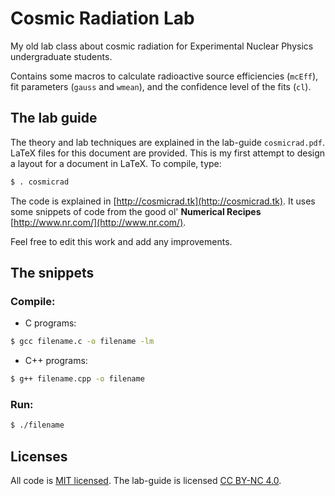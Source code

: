# Cosmic Radiation Lab

My old lab class about cosmic radiation for Experimental Nuclear Physics undergraduate students.

Contains some macros to calculate radioactive source efficiencies (`mcEff`), fit parameters (`gauss` and `wmean`), and the confidence level of the fits (`cl`).

## The lab guide

The theory and lab techniques are explained in the lab-guide `cosmicrad.pdf`. LaTeX files for this document are provided. This is my first attempt to design a layout for a document in LaTeX. To compile, type:

```bash
$ . cosmicrad
```

The code is explained in [http://cosmicrad.tk](http://cosmicrad.tk). It uses some snippets of code from the good ol' **Numerical Recipes** [http://www.nr.com/](http://www.nr.com/).

Feel free to edit this work and add any improvements.

## The snippets

### Compile:

 * C programs:

```bash
$ gcc filename.c -o filename -lm
```

 * C++ programs:

```bash
$ g++ filename.cpp -o filename
```

### Run:

```bash
$ ./filename
```

## Licenses

All code is [MIT licensed](http://opensource.org/licenses/MIT).
The lab-guide is licensed [CC BY-NC 4.0](http://creativecommons.org/licenses/by-nc/4.0/legalcode).
